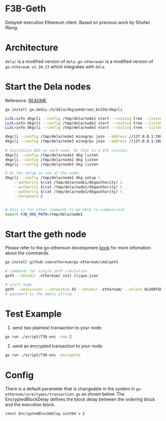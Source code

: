 # F3B-Geth
Delayed-execution Ethereum client.
Based on previous work by Shufan Wang.

# Architecture
`dela/` is a modified version of `dela`.
`go-ethereum/` is a modified version of `go-ethereum v1.10.23` which integrates with `dela`.

# Start the Dela nodes
Reference: [README](dela/dkg/pedersen_bn256/dkgcli/README.md)
```sh
go install go.dedis.ch/dela/dkg/pedersen_bn256/dkgcli

LLVL=info dkgcli --config /tmp/dela/node1 start --routing tree --listen tcp://127.0.0.1:2001 &
LLVL=info dkgcli --config /tmp/dela/node2 start --routing tree --listen tcp://127.0.0.1:2002 &
LLVL=info dkgcli --config /tmp/dela/node3 start --routing tree --listen tcp://127.0.0.1:2003 &

dkgcli --config /tmp/dela/node2 minogrpc join --address //127.0.0.1:2001 $(dkgcli --config /tmp/dela/node1 minogrpc token)
dkgcli --config /tmp/dela/node3 minogrpc join --address //127.0.0.1:2001 $(dkgcli --config /tmp/dela/node1 minogrpc token)
                                   
# Initialize DKG on each node. Do that in a 4th session.
dkgcli --config /tmp/dela/node1 dkg listen
dkgcli --config /tmp/dela/node2 dkg listen
dkgcli --config /tmp/dela/node3 dkg listen

# Do the setup in one of the node:
dkgcli --config /tmp/dela/node1 dkg setup \
    --authority $(cat /tmp/dela/node1/dkgauthority) \
    --authority $(cat /tmp/dela/node2/dkgauthority) \
    --authority $(cat /tmp/dela/node3/dkgauthority) \
    --threshold 2


# this is for other commands to be able to communicate
export F3B_DKG_PATH=/tmp/dela/node1
```
# Start the geth node

Please refer to the go-ethereum development [book](https://goethereumbook.org/) for more infomation about the commands.

```sh
go install github.com/ethereum/go-ethereum/cmd/geth

# commands for single geth simulation
geth --datadir .ethereum/ init clique.json

# start node
geth --nodiscover --networkid 42 --datadir .ethereum/ --unlock 0x280F6B48E4d9aEe0Efdb04EeBe882023357f6434 --mine
# password is the empty string
```

# Test Example

1. send two plaintext transaction to your node:
```sh
go run ./script/f3b-enc -num 2
```

2. send an encrypted transaction to your node:
```sh
go run ./script/f3b-enc -encrypted
```

# Config
There is a default parameter that is changeable in the system in `go-ethereum/core/types/transaction.go` as shown below. The EncryptedBlockDelay defines the block delay between the ordering block and the execution block.
```
const EncryptedBlockDelay uint64 = 2
```
